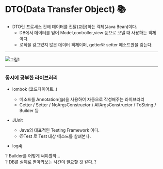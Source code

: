 # DTO(Data Transfer Object) 📚

* DTO란 프로세스 간에 데이터를 전달(교환)하는 객체(Java Bean)이다.
    * DB에서 데이터를 얻어 Model,controller,view 등으로 보낼 때 사용하는 객체이다.
    * 로직을 갖고있지 않은 데이터 객체이며, getter와 setter 메소드만을 갖는다.

------
![그림1](https://user-images.githubusercontent.com/71051838/148412002-fbe8adf3-eb42-47b0-bda9-8bb7bc00fd4a.png)

-------
### 동시에 공부한 라이브러리

* lombok (코드다이어트..)
  * 메소드를 Annotation(@)을 사용하여 자동으로 작성해주는 라이브러리
  * Getter / Setter / NoArgsConstructor / AllArgsConstructor / ToString / Builder 등

* JUnit
  * Java의 대표적인 Testing Framework 이다.
  * @Test 로 Test 대상 메소드를 살펴본다.

* log4j

❔ Builder를 어떻게 써야할까...   
❔ DB를 실제로 받아와보는 시간이 필요할 것 같다..?
